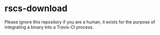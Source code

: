 # rscs-download

Please ignore this repository if you are a human, it exists for the purpose of integrating a binary into a Travis-CI process.
